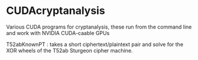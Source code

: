 # CUDAcryptanalysis

Various CUDA programs for cryptanalysis, these run from the command line and work with NVIDIA CUDA-caable GPUs

T52abKnownPT : takes a short ciphertext/plaintext pair and solve for the XOR wheels of the T52ab Sturgeon cipher machine.
